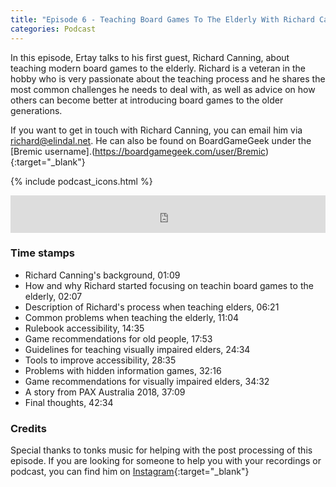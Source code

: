 ```yaml
---
title: "Episode 6 - Teaching Board Games To The Elderly With Richard Canning"
categories: Podcast
---
```

In this episode, Ertay talks to his first guest, Richard Canning, about teaching modern board games to the elderly. Richard is a veteran in the hobby who is very passionate about the teaching process and he shares the most common challenges he needs to deal with, as well as advice on how others can become better at introducing board games to the older generations.

If you want to get in touch with Richard Canning, you can email him via richard@elindal.net. He can also be found on BoardGameGeek under the [Bremic username].(https://boardgamegeek.com/user/Bremic){:target="_blank"}

{% include podcast_icons.html %}

<iframe src="https://pinecast.com/player/44a724f3-686d-4a51-8c67-6c4c59ee9672?theme=minimal" seamless height="60" style="border:0" class="pinecast-embed" frameborder="0" width="100%"></iframe>

### Time stamps

- Richard Canning's background, 01:09
- How and why Richard started focusing on teachin board games to the elderly, 02:07
- Description of Richard's process when teaching elders, 06:21
- Common problems when teaching the elderly, 11:04 
- Rulebook accessibility, 14:35
- Game recommendations for old people, 17:53
- Guidelines for teaching visually impaired elders, 24:34
- Tools to improve accessibility, 28:35
- Problems with hidden information games, 32:16
- Game recommendations for visually impaired elders, 34:32
- A story from PAX Australia 2018, 37:09
- Final thoughts, 42:34

### Credits

Special thanks to tonks music for helping with the post processing of this episode. If you are looking for someone to help you with your recordings or podcast, you can find him on [Instagram](https://www.instagram.com/tonksmusic/?hl=en){:target="_blank"}